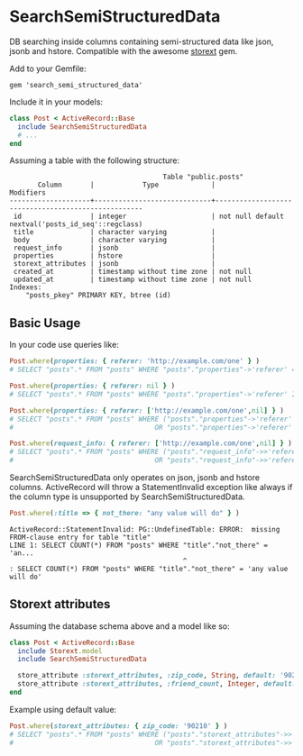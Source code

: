 # SearchSemiStructuredData

DB searching inside columns containing semi-structured data like json, jsonb and hstore.
Compatible with the awesome [storext](https://github.com/G5/storext) gem.


Add to your Gemfile:

```
gem 'search_semi_structured_data'
```

Include it in your models:

```ruby
class Post < ActiveRecord::Base
  include SearchSemiStructuredData
  # ...
end
```


Assuming a table with the following structure:
```
                                      Table "public.posts"
       Column       |            Type             |                     Modifiers
--------------------+-----------------------------+----------------------------------------------------
 id                 | integer                     | not null default nextval('posts_id_seq'::regclass)
 title              | character varying           |
 body               | character varying           |
 request_info       | jsonb                       |
 properties         | hstore                      |
 storext_attributes | jsonb                       |
 created_at         | timestamp without time zone | not null
 updated_at         | timestamp without time zone | not null
Indexes:
    "posts_pkey" PRIMARY KEY, btree (id)
```

## Basic Usage
In your code use queries like:
```ruby
Post.where(properties: { referer: 'http://example.com/one' } )
# SELECT "posts".* FROM "posts" WHERE "posts"."properties"->'referer' = 'http://example.com/one'

Post.where(properties: { referer: nil } )
# SELECT "posts".* FROM "posts" WHERE "posts"."properties"->'referer' IS NULL

Post.where(properties: { referer: ['http://example.com/one',nil] } )
# SELECT "posts".* FROM "posts" WHERE ("posts"."properties"->'referer' = 'http://example.com/one'
#                                   OR "posts"."properties"->'referer' IS NULL)

Post.where(request_info: { referer: ['http://example.com/one',nil] } )
# SELECT "posts".* FROM "posts" WHERE ("posts"."request_info"->>'referer' = 'http://example.com/one'
#                                   OR "posts"."request_info"->>'referer' IS NULL)
```

SearchSemiStructuredData only operates on json, jsonb and hstore columns.   ActiveRecord
will throw a StatementInvalid exception like always if the column type is unsupported by
SearchSemiStructuredData.

```ruby
Post.where(:title => { not_there: "any value will do" } )
```

```
ActiveRecord::StatementInvalid: PG::UndefinedTable: ERROR:  missing FROM-clause entry for table "title"
LINE 1: SELECT COUNT(*) FROM "posts" WHERE "title"."not_there" = 'an...
                                           ^
: SELECT COUNT(*) FROM "posts" WHERE "title"."not_there" = 'any value will do'
```

## Storext attributes
Assuming the database schema above and a model like so:
```ruby
class Post < ActiveRecord::Base
  include Storext.model
  include SearchSemiStructuredData

  store_attribute :storext_attributes, :zip_code, String, default: '90210'
  store_attribute :storext_attributes, :friend_count, Integer, default: 0
end
```

Example using default value:
```ruby
Post.where(storext_attributes: { zip_code: '90210' } )
# SELECT "posts".* FROM "posts" WHERE ("posts"."storext_attributes"->>'zip_code' = '90210'
#                                   OR "posts"."storext_attributes"->>'zip_code' IS NULL)
```
